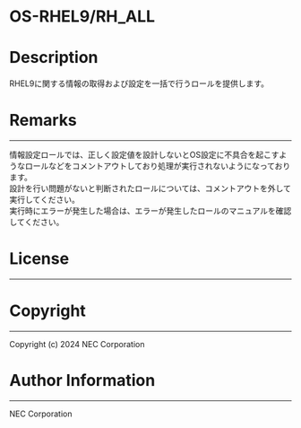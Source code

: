 OS-RHEL9/RH_ALL
=======================================================
# Description
RHEL9に関する情報の取得および設定を一括で行うロールを提供します。

# Remarks
-------
情報設定ロールでは、正しく設定値を設計しないとOS設定に不具合を起こすようなロールなどをコメントアウトしており処理が実行されないようになっております。<br>
設計を行い問題がないと判断されたロールについては、コメントアウトを外して実行してください。<br>
実行時にエラーが発生した場合は、エラーが発生したロールのマニュアルを確認してください。

# License
-------

# Copyright
---------
Copyright (c) 2024 NEC Corporation

# Author Information
------------------
NEC Corporation
